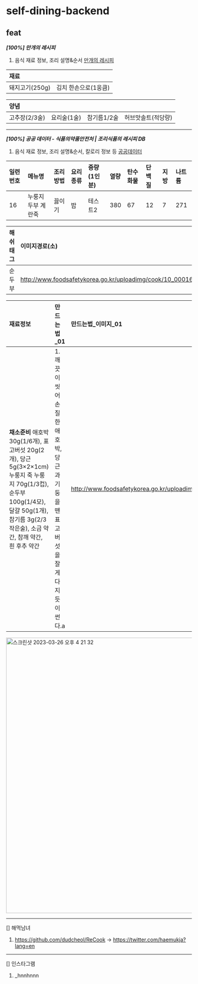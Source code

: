 # self-dining-backend

## feat
_**[100%] 만개의 레시피**_
1. 음식 재료 정보, 조리 설명&순서 [만개의 레시피](https://www.10000recipe.com/recipe/997206)

|재료||
|:---|:---|
|돼지고기(250g)|김치 한손으로(1웅큼)|

|양념||||
|:---|:---|:---|:---|
|고추장(2/3술)|요리술(1술)|참기름1/2술|허브맛솔트(적당량)|
***
_**[100%] 공공 데이터 - 식품의약품안전처 | 조리식품의 레시피 DB**_
1. 음식 재료 정보, 조리 설명&순서, 칼로리 정보 등 [공공데이터](http://www.foodsafetykorea.go.kr/api/openApiInfo.do?menu_grp=MENU_GRP31&menu_no=661&show_cnt=10&start_idx=1&svc_no=COOKRCP01)

|일련번호|메뉴명|조리방법|요리종류|중량(1인분)|열량|탄수화물|단백질|지방|나트륨|
|:---|:---|:---|:---|:---|:---|:---|:---|:---|:---|
|16|누룽지 두부 계란죽|끓이기|밥|테스트2|380|67|12|7|271|

|해쉬태그|이미지경로(소)|이미지경로(대)|
|:---|:---|:---|
순두부|http://www.foodsafetykorea.go.kr/uploadimg/cook/10_00016_2.png|http://www.foodsafetykorea.go.kr/uploadimg/cook/10_00016_1.png|

|재료정보|만드는법_01|만드는법_이미지_01|
|:---|:---|:---|
|**채소준비** 애호박 30g(1/6개), 표고버섯 20g(2개), 당근 5g(3×2×1cm) 누룽지 죽 누룽지 70g(1/3컵), 순두부 100g(1/4모), 달걀 50g(1개),참기름 3g(2/3작은술), 소금 약간, 참깨 약간, 흰 후추 약간|1. 깨끗이 씻어 손질한 애호박, 당근과 기둥을 뗀 표고버섯을 잘게 다지듯이 썬다.a|http://www.foodsafetykorea.go.kr/uploadimg/cook/20_00016_1.png|2. 누룽지는 1cm 정도로 잘게 부숴준다.b|

<img width="746" alt="스크린샷 2023-03-26 오후 4 21 32" src="https://user-images.githubusercontent.com/47213853/227761517-c2b71030-aef2-4e51-af05-6fde4ab550a6.png">

***
[] 해먹남녀
1. https://github.com/dudcheol/ReCook -> https://twitter.com/haemukja?lang=en
***
[] 인스타그램
1. _hnnhnnn

